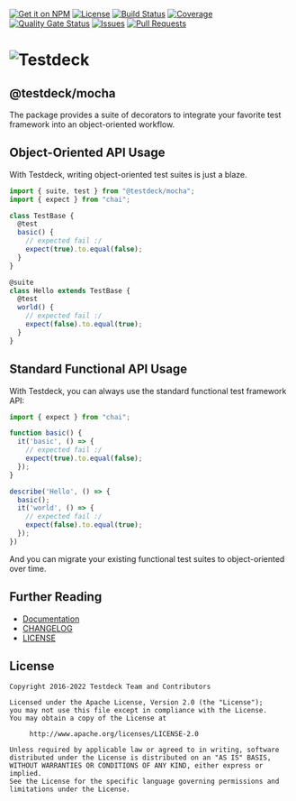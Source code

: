 [![Get it on NPM](https://img.shields.io/npm/v/@testdeck/mocha.svg)](https://www.npmjs.com/package/@testdeck/mocha)
[![License](https://img.shields.io/badge/License-Apache_2.0-blue.svg)](https://opensource.org/licenses/Apache-2.0)
[![Build Status](https://github.com/testdeck/testdeck/actions/workflows/ci.yml/badge.svg)](https://github.com/testdeck/testdeck/actions/workflows/ci.yml)
[![Coverage](https://sonarcloud.io/api/project_badges/measure?project=testdeck_mocha&metric=coverage)](https://sonarcloud.io/summary/new_code?id=testdeck_mocha)
[![Quality Gate Status](https://sonarcloud.io/api/project_badges/measure?project=testdeck_mocha&metric=alert_status)](https://sonarcloud.io/summary/new_code?id=testdeck_mocha)
[![Issues](https://img.shields.io/github/issues/testdeck/testdeck/@testdeck/mocha)](https://github.com/testdeck/testdeck/issues)
[![Pull Requests](https://img.shields.io/github/issues-pr/testdeck/testdeck/@testdeck/mocha)](https://github.com/testdeck/testdeck/pulls)

# ![Testdeck](https://raw.githubusercontent.com/testdeck/testdeck/main/docs/assets/testdeck-wide.svg)

## @testdeck/mocha

The package provides a suite of decorators to integrate your favorite test framework into an object-oriented workflow.

## Object-Oriented API Usage
With Testdeck, writing object-oriented test suites is just a blaze.

``` TypeScript
import { suite, test } from "@testdeck/mocha";
import { expect } from "chai";

class TestBase {
  @test
  basic() {
    // expected fail :/
    expect(true).to.equal(false);
  }
}

@suite
class Hello extends TestBase {
  @test
  world() {
    // expected fail :/
    expect(false).to.equal(true);
  }
}
```

## Standard Functional API Usage
With Testdeck, you can always use the standard functional test framework API:

``` TypeScript
import { expect } from "chai";

function basic() {
  it('basic', () => {
    // expected fail :/
    expect(true).to.equal(false);
  });
}

describe('Hello', () => {
  basic();
  it('world', () => {
    // expected fail :/
    expect(false).to.equal(true);
  });
})
```

And you can migrate your existing functional test suites to object-oriented over time.

## Further Reading

- [Documentation](https://testdeck.org)
- [CHANGELOG](https://github.com/testdeck/testdeck/blob/main/CHANGELOG.md)
- [LICENSE](https://github.com/testdeck/testdeck/blob/main/LICENSE)

## License

```
Copyright 2016-2022 Testdeck Team and Contributors

Licensed under the Apache License, Version 2.0 (the "License");
you may not use this file except in compliance with the License.
You may obtain a copy of the License at

     http://www.apache.org/licenses/LICENSE-2.0

Unless required by applicable law or agreed to in writing, software
distributed under the License is distributed on an "AS IS" BASIS,
WITHOUT WARRANTIES OR CONDITIONS OF ANY KIND, either express or implied.
See the License for the specific language governing permissions and
limitations under the License.
```
